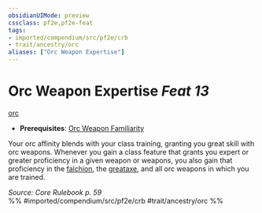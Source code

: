 ```yaml
---
obsidianUIMode: preview
cssclass: pf2e,pf2e-feat
tags:
- imported/compendium/src/pf2e/crb
- trait/ancestry/orc
aliases: ["Orc Weapon Expertise"]
---
```

# Orc Weapon Expertise  *Feat 13*  
[orc](orc.md)  

- **Prerequisites**: [Orc Weapon Familiarity](orc-weapon-familiarity.md)

Your orc affinity blends with your class training, granting you great skill with orc weapons. Whenever you gain a class feature that grants you expert or greater proficiency in a given weapon or weapons, you also gain that proficiency in the [falchion](../equipment/items/falchion.md), the [greataxe](../equipment/items/greataxe.md), and all orc weapons in which you are trained.

*Source: Core Rulebook p. 59*  
%% #imported/compendium/src/pf2e/crb #trait/ancestry/orc %%
